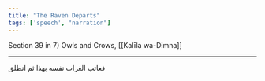 ```yaml
---
title: "The Raven Departs"
tags: ['speech', "narration"]
---
```


 Section 39 in 7) Owls and Crows, [[Kalīla wa-Dimna]]

---
فعاتب الغراب نفسه بهذا ثم انطلق
